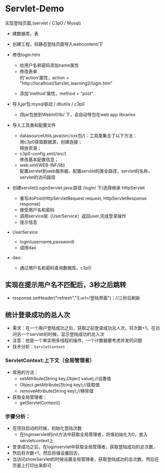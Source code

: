 # Servlet-Demo
实现登陆页面,(servlet / C3p0 / Mysql)
* 建数据库，表  
* 创建工程，将静态登陆页面导入webcontent/下  
* 修改login.htm  
  * 给用户名和密码添加name属性  
  * 修改表单<form>的'action'属性，action = "http://localhost/Servlet_learning2/login.htm"  
  * 添加'method'属性，method = "post"  
* 导入jar包:mysql驱动 / dbutils / c3p0   
  * 将jar包放到WebInf/lib/ 下，会自动导包在web app libraries  
* 导入工具类和配置文件  
  * datasourceUtils.java(src/xxx包/)：工具类集合了以下方法：  
    用c3p0获取数据源，创建连接；  
    释放资源；  
  * c3p0-config.xml(/src/)  
    修改基本配置信息； 
  * web.xml(WEB-INF/lib)  
    配置servlet到web服务器，配置servlet的类全路径，servlet的名称，servlet的访问路径
 
* 创建servlet(LoginServlet.java:路径 /login/ 下)选择继承 HttpServlet 
  * 重写doPost(HttpServletRequest request, HttpServletResponse response)
  * 接受用户名和密码
  * 调用service层（UserService）返回user,完成登录操作
  * 提示信息
* UserService
  * login(username,password)
  * 调用dao
* dao: 
  * 通过用户名和密码查询数据库。c3p0
## 实现在提示用户名不匹配后，3秒之后跳转
* response.setHeader("refresh","3,url=/登陆界面")；//三秒后刷新
## 统计登录成功的总人次
* 需求：在一个用户登陆成功之后，获取之前登录成功总人次，将次数+1，在访问另一个servlet的时候，显示登陆成功的总人次
* 注意：他是一个单实例多线程的操作，一个计数器要考虑并发的问题
* 技术分析：`ServletContext`
### ServletContext:上下文（全局管理者）
* 常用的方法：
  * setAttribute(String key,Object value);//设置值
  * Object getAttribute(String key);//获取值 
  * removeAttribute(String key);//移除值
* 获取全局管理者：
  * getServletContext()
### 步骤分析：
* 在项目启动的时候，初始化登陆次数
  * 在loginservlet的init方法中获取全局管理者，将值初始化为0，放入servletcontext上
* 登录成功之后，在loginservlet中获取全局管理者，获取登陆成功的总次数，
* 然后将次数+1，然后将值设置回去，
* 当访问showServlet的时候设置全局管理者，获取登陆成功的总次数，然后在页面上打印出来即可
